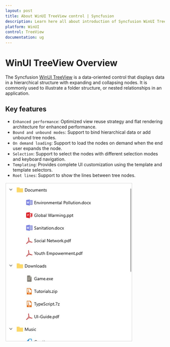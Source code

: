 ```yaml
---
layout: post
title: About WinUI TreeView control | Syncfusion
description: Learn here all about introduction of Syncfusion WinUI TreeView(SfTreeView) control with key features and more.
platform: WinUI
control: TreeView
documentation: ug
---
```


# WinUI TreeView Overview

The Syncfusion [WinUI TreeView](https://www.syncfusion.com/winui-controls/treeview) is a data-oriented control that displays data in a hierarchical structure with expanding and collapsing nodes. It is commonly used to illustrate a folder structure, or nested relationships in an application. 

## Key features

* `Enhanced performance`: Optimized view reuse strategy and flat rendering architecture for enhanced performance.
* `Bound and unbound modes`: Support to bind hierarchical data or add unbound tree nodes.
* `On demand loading`: Support to load the nodes on demand when the end user expands the node.
* `Selection`: Support to select the nodes with different selection modes and keyboard navigation.
* `Templating`: Provides complete UI customization using the template and template selectors.
* `Root lines`: Support to show the lines between tree nodes.

![WinUI TreeView](Overview_images/winui-treeview.jpg)

